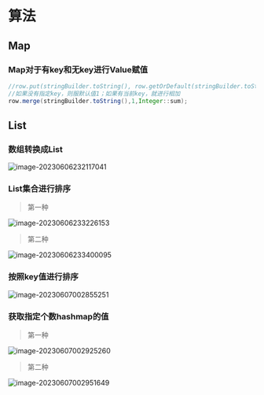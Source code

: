 # 算法

## Map

### Map对于有key和无key进行Value赋值

```java
//row.put(stringBuilder.toString(), row.getOrDefault(stringBuilder.toString(), 0) + 1);
//如果没有指定key，则服默认值1；如果有当前key，就进行相加
row.merge(stringBuilder.toString(),1,Integer::sum);
```

## List

### 数组转换成List

![image-20230606232117041](https://cdn.jsdelivr.net/gh/yzk656/image/202306062321153.png)

### List集合进行排序

> 第一种

![image-20230606233226153](https://cdn.jsdelivr.net/gh/yzk656/image/202306062332209.png)

> 第二种

![image-20230606233400095](https://cdn.jsdelivr.net/gh/yzk656/image/202306062334140.png)

### 按照key值进行排序

![image-20230607002855251](https://cdn.jsdelivr.net/gh/yzk656/image/202306070028303.png)

### 获取指定个数hashmap的值

> 第一种

![image-20230607002925260](https://cdn.jsdelivr.net/gh/yzk656/image/202306070029313.png)

> 第二种

![image-20230607002951649](https://cdn.jsdelivr.net/gh/yzk656/image/202306070029698.png)